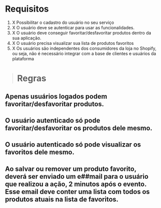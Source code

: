 # Requisitos

1. X Possibilitar o cadastro do usuário no seu serviço
2. X O usuário deve se autenticar para usar as funcionalidades.
3. X O usuário deve conseguir favoritar/desfavoritar produtos dentro da sua aplicação.
4. X O usuário precisa visualizar sua lista de produtos favoritos
5. X Os usuários são independentes dos consumidores da loja no Shopify, ou seja, não é
necessário integrar com a base de clientes e usuários da plataforma

> # Regras
  ## Apenas usuários logados podem favoritar/desfavoritar produtos.
  ## O usuário autenticado só pode favoritar/desfavoritar os produtos dele mesmo.
  ## O usuário autenticado só pode visualizar os favoritos dele mesmo.
  ## Ao salvar ou remover um produto favorito, deverá ser enviado um e##mail para o  usuário que realizou a ação, 2 minutos após o evento. Esse email deve conter uma lista com todos os produtos atuais na lista de favoritos.